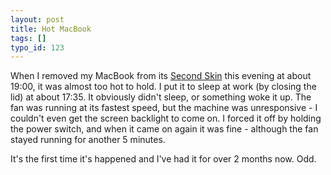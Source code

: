 ```yaml
---
layout: post
title: Hot MacBook
tags: []
typo_id: 123
---
```

When I removed my MacBook from its [Second Skin][cancom] this evening at about 19:00, it was almost too hot to hold.
I put it to sleep at work (by closing the lid) at about 17:35.  It obviously didn't sleep,
or something woke it up.  The fan was running at its fastest speed, but the machine was unresponsive -
I couldn't even get the screen backlight to come on.  I forced it off by holding the power switch,
and when it came on again it was fine - although the fan stayed running for another 5 minutes.

It's the first time it's happened and I've had it for over 2 months now.  Odd.

[cancom]: http://www.cancomuk.com/products/search.htm?code=59436&show_detail=Tucano%20Microfiber%20Second%20Skin%20for%20MacBook%2013%22%20in%20Grey&fromlist=yes
